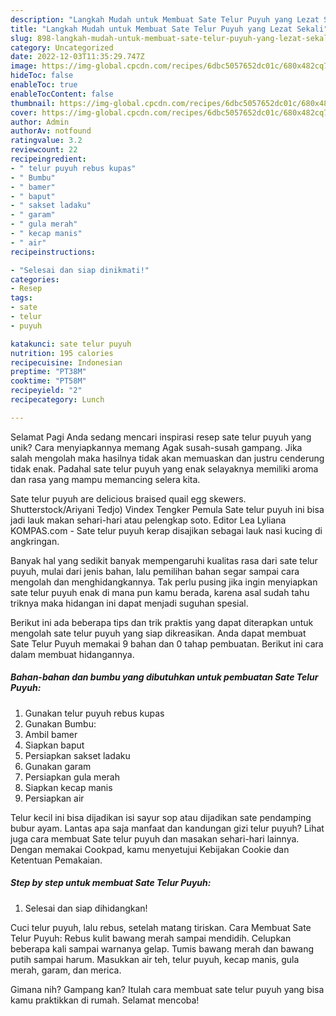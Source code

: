 ```yaml
---
description: "Langkah Mudah untuk Membuat Sate Telur Puyuh yang Lezat Sekali"
title: "Langkah Mudah untuk Membuat Sate Telur Puyuh yang Lezat Sekali"
slug: 898-langkah-mudah-untuk-membuat-sate-telur-puyuh-yang-lezat-sekali
category: Uncategorized
date: 2022-12-03T11:35:29.747Z
image: https://img-global.cpcdn.com/recipes/6dbc5057652dc01c/680x482cq70/sate-telur-puyuh-foto-resep-utama.jpg
hideToc: false
enableToc: true
enableTocContent: false
thumbnail: https://img-global.cpcdn.com/recipes/6dbc5057652dc01c/680x482cq70/sate-telur-puyuh-foto-resep-utama.jpg
cover: https://img-global.cpcdn.com/recipes/6dbc5057652dc01c/680x482cq70/sate-telur-puyuh-foto-resep-utama.jpg
author: Admin
authorAv: notfound
ratingvalue: 3.2
reviewcount: 22
recipeingredient:
- " telur puyuh rebus kupas"
- " Bumbu"
- " bamer"
- " baput"
- " sakset ladaku"
- " garam"
- " gula merah"
- " kecap manis"
- " air"
recipeinstructions:

- "Selesai dan siap dinikmati!"
categories:
- Resep
tags:
- sate
- telur
- puyuh

katakunci: sate telur puyuh 
nutrition: 195 calories
recipecuisine: Indonesian
preptime: "PT38M"
cooktime: "PT58M"
recipeyield: "2"
recipecategory: Lunch

---
```



Selamat Pagi Anda sedang mencari inspirasi resep sate telur puyuh yang unik? Cara menyiapkannya memang Agak susah-susah gampang. Jika salah mengolah maka hasilnya tidak akan memuaskan dan justru cenderung tidak enak. Padahal sate telur puyuh yang enak selayaknya memiliki aroma dan rasa yang mampu memancing selera kita.


Sate telur puyuh are delicious braised quail egg skewers. Shutterstock/Ariyani Tedjo) Vindex Tengker Pemula Sate telur puyuh ini bisa jadi lauk makan sehari-hari atau pelengkap soto. Editor Lea Lyliana KOMPAS.com - Sate telur puyuh kerap disajikan sebagai lauk nasi kucing di angkringan.

Banyak hal yang sedikit banyak mempengaruhi kualitas rasa dari sate telur puyuh, mulai dari jenis bahan, lalu pemilihan bahan segar sampai cara mengolah dan menghidangkannya. Tak perlu pusing jika ingin menyiapkan sate telur puyuh enak di mana pun kamu berada, karena asal sudah tahu triknya maka hidangan ini dapat menjadi suguhan spesial.


Berikut ini ada beberapa tips dan trik praktis yang dapat diterapkan untuk mengolah sate telur puyuh yang siap dikreasikan. Anda dapat membuat Sate Telur Puyuh memakai 9 bahan dan 0 tahap pembuatan. Berikut ini cara dalam membuat hidangannya.

<!--inarticleads1-->

##### Bahan-bahan dan bumbu yang dibutuhkan untuk pembuatan Sate Telur Puyuh:

1. Gunakan  telur puyuh rebus kupas
1. Gunakan  Bumbu:
1. Ambil  bamer
1. Siapkan  baput
1. Persiapkan  sakset ladaku
1. Gunakan  garam
1. Persiapkan  gula merah
1. Siapkan  kecap manis
1. Persiapkan  air


Telur kecil ini bisa dijadikan isi sayur sop atau dijadikan sate pendamping bubur ayam. Lantas apa saja manfaat dan kandungan gizi telur puyuh? Lihat juga cara membuat Sate telur puyuh dan masakan sehari-hari lainnya. Dengan memakai Cookpad, kamu menyetujui Kebijakan Cookie dan Ketentuan Pemakaian. 

<!--inarticleads2-->

##### Step by step untuk membuat Sate Telur Puyuh:


1. Selesai dan siap dihidangkan!

Cuci telur puyuh, lalu rebus, setelah matang tiriskan. Cara Membuat Sate Telur Puyuh: Rebus kulit bawang merah sampai mendidih. Celupkan beberapa kali sampai warnanya gelap. Tumis bawang merah dan bawang putih sampai harum. Masukkan air teh, telur puyuh, kecap manis, gula merah, garam, dan merica. 

Gimana nih? Gampang kan? Itulah cara membuat sate telur puyuh yang bisa kamu praktikkan di rumah. Selamat mencoba!
